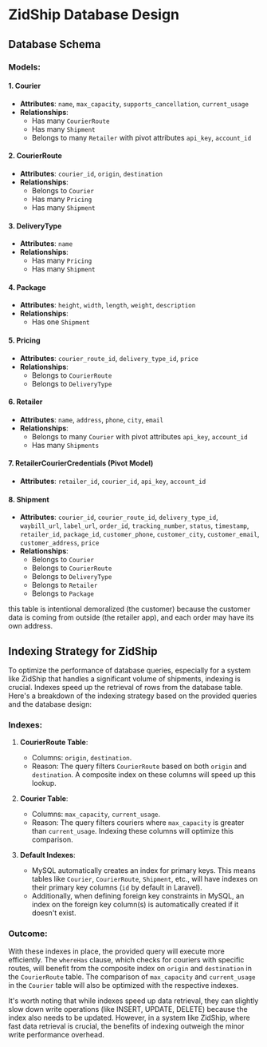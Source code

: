 # ZidShip Database Design

## Database Schema

### Models:

#### 1. Courier

-   **Attributes**: `name`, `max_capacity`, `supports_cancellation`, `current_usage`
-   **Relationships**:
    -   Has many `CourierRoute`
    -   Has many `Shipment`
    -   Belongs to many `Retailer` with pivot attributes `api_key`, `account_id`

#### 2. CourierRoute

-   **Attributes**: `courier_id`, `origin`, `destination`
-   **Relationships**:
    -   Belongs to `Courier`
    -   Has many `Pricing`
    -   Has many `Shipment`

#### 3. DeliveryType

-   **Attributes**: `name`
-   **Relationships**:
    -   Has many `Pricing`
    -   Has many `Shipment`

#### 4. Package

-   **Attributes**: `height`, `width`, `length`, `weight`, `description`
-   **Relationships**:
    -   Has one `Shipment`

#### 5. Pricing

-   **Attributes**: `courier_route_id`, `delivery_type_id`, `price`
-   **Relationships**:
    -   Belongs to `CourierRoute`
    -   Belongs to `DeliveryType`

#### 6. Retailer

-   **Attributes**: `name`, `address`, `phone`, `city`, `email`
-   **Relationships**:
    -   Belongs to many `Courier` with pivot attributes `api_key`, `account_id`
    -   Has many `Shipments`

#### 7. RetailerCourierCredentials (Pivot Model)

-   **Attributes**: `retailer_id`, `courier_id`, `api_key`, `account_id`

#### 8. Shipment

-   **Attributes**: `courier_id`, `courier_route_id`, `delivery_type_id`, `waybill_url`, `label_url`, `order_id`, `tracking_number`, `status`, `timestamp`, `retailer_id`, `package_id`, `customer_phone`, `customer_city`, `customer_email`, `customer_address`, `price`
-   **Relationships**:
    -   Belongs to `Courier`
    -   Belongs to `CourierRoute`
    -   Belongs to `DeliveryType`
    -   Belongs to `Retailer`
    -   Belongs to `Package`

this table is intentional demoralized (the customer) because the customer data is coming from outside (the retailer app), and each order may have its own address.

## Indexing Strategy for ZidShip

To optimize the performance of database queries, especially for a system like ZidShip that handles a significant volume of shipments, indexing is crucial. Indexes speed up the retrieval of rows from the database table. Here's a breakdown of the indexing strategy based on the provided queries and the database design:

### Indexes:

1. **CourierRoute Table**:

    - Columns: `origin`, `destination`.
    - Reason: The query filters `CourierRoute` based on both `origin` and `destination`. A composite index on these columns will speed up this lookup.

2. **Courier Table**:

    - Columns: `max_capacity`, `current_usage`.
    - Reason: The query filters couriers where `max_capacity` is greater than `current_usage`. Indexing these columns will optimize this comparison.

3. **Default Indexes**:
    - MySQL automatically creates an index for primary keys. This means tables like `Courier`, `CourierRoute`, `Shipment`, etc., will have indexes on their primary key columns (`id` by default in Laravel).
    - Additionally, when defining foreign key constraints in MySQL, an index on the foreign key column(s) is automatically created if it doesn't exist.

### Outcome:

With these indexes in place, the provided query will execute more efficiently. The `whereHas` clause, which checks for couriers with specific routes, will benefit from the composite index on `origin` and `destination` in the `CourierRoute` table. The comparison of `max_capacity` and `current_usage` in the `Courier` table will also be optimized with the respective indexes.

It's worth noting that while indexes speed up data retrieval, they can slightly slow down write operations (like INSERT, UPDATE, DELETE) because the index also needs to be updated. However, in a system like ZidShip, where fast data retrieval is crucial, the benefits of indexing outweigh the minor write performance overhead.
